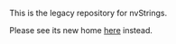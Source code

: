 This is the legacy repository for nvStrings.

Please see its new home [here](https://github.com/rapidsai/custrings) instead.
